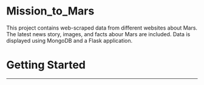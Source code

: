 # Mission_to_Mars
This project contains web-scraped data from different websites about Mars. The latest news story, images, and facts abour Mars are included.
Data is displayed using MongoDB and a Flask application.

# Getting Started
<hr>
